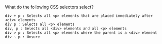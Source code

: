 What do the following CSS selectors select?

    div + p : Selects all <p> elements that are placed immediately after <div> elements
    div p : Selects all <p> elements
    div, p : Selects all <div> elements and all <p> elements
    div > p : Selects all <p> elements where the parent is a <div> element
    div ~ p : Unsure

